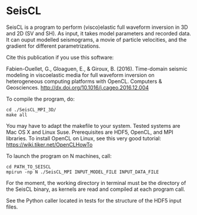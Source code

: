 # SeisCL

SeisCL is a program to perform (visco)elastic full waveform inversion in 3D and 2D (SV and SH).
As input, it takes model parameters and recorded data.
It can ouput modelled seismograms, a movie of particle velocities, and the gradient for different parametrizations.


Cite this publication if you use this software:

Fabien-Ouellet, G., Gloaguen, E., & Giroux, B. (2016). Time-domain seismic modeling in viscoelastic media for full waveform inversion on heterogeneous computing platforms with OpenCL. Computers & Geosciences. http://dx.doi.org/10.1016/j.cageo.2016.12.004


To compile the program, do:
```
cd ./SeisCL_MPI_3D/
make all
```
You may have to adapt the makefile to your system.
Tested systems are Mac OS X and Linux Suse.
Prerequisites are HDF5, OpenCL, and MPI libraries.
To install OpenCL on Linux, see this very good tutorial:
https://wiki.tiker.net/OpenCLHowTo


To launch the program on N machines, call:
```
cd PATH_TO_SEISCL
mpirun -np N ./SeisCL_MPI INPUT_MODEL_FILE INPUT_DATA_FILE
```

For the moment, the working directory in terminal must be the directory of the SeisCL binary, as kernels are read and compiled at each program call.

See the Python caller located in tests for the structure of the HDF5 input files.